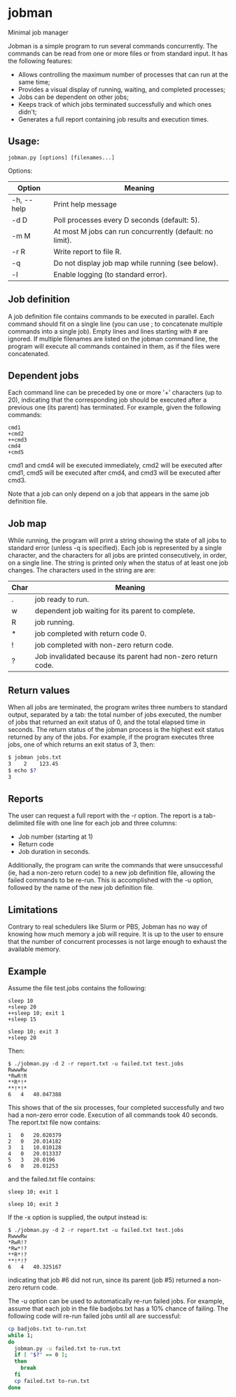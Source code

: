 # jobman
Minimal job manager

Jobman is a simple program to run several commands concurrently. The
commands can be read from one or more files or from standard input. It
has the following features:

- Allows controlling the maximum number of processes that can run at the same time;
- Provides a visual display of running, waiting, and completed processes;
- Jobs can be dependent on other jobs;
- Keeps track of which jobs terminated successfully and which ones didn't;
- Generates a full report containing job results and execution times.

## Usage:

```
jobman.py [options] [filenames...]
```

Options:

Option     | Meaning
-----------|--------
-h, --help | Print help message
-d D       | Poll processes every D seconds (default: 5).
-m M       | At most M jobs can run concurrently (default: no limit).
-r R       | Write report to file R.
-q         | Do not display job map while running (see below).
-l         | Enable logging (to standard error).

## Job definition

A job definition file contains commands to be executed in parallel. Each
command should fit on a single line (you can use ; to concatenate multiple
commands into a single job). Empty lines and lines starting with # are
ignored. If multiple filenames are listed on the jobman command line, the
program will execute all commands contained in them, as if the files were
concatenated.

## Dependent jobs

Each command line can be preceded by one or more '+' characters (up to 20),
indicating that the corresponding job should be executed after a previous 
one (its parent) has terminated. For example, given the following commands:

```
cmd1
+cmd2
++cmd3
cmd4
+cmd5
```

cmd1 and cmd4 will be executed immediately, cmd2 will be executed after cmd1, 
cmd5 will be executed after cmd4, and cmd3 will be executed after cmd3.

Note that a job can only depend on a job that appears in the same job definition
file.

## Job map

While running, the program will print a string showing the state of all jobs
to standard error (unless -q is specified). Each job is represented by a single
character, and the characters for all jobs are printed consecutively, in order,
on a single line. The string is printed only when the status of at least one job
changes. The characters used in the string are are:

Char | Meaning
-----|--------
 . | job ready to run.
 w | dependent job waiting for its parent to complete.
 R | job running.
 &ast; | job completed with return code 0.
 ! | job completed with non-zero return code.
 ? | Job invalidated because its parent had non-zero return code.


## Return values

When all jobs are terminated, the program writes three numbers to standard
output, separated by a tab: the total number of jobs executed, the number
of jobs that returned an exit status of 0, and the total elapsed time in
seconds. The return status of the jobman process is the highest exit status
returned by any of the jobs. For example, if the program executes three jobs,
one of which returns an exit status of 3, then: 

```bash
$ jobman jobs.txt
3    2    123.45
$ echo $?
3
```

## Reports

The user can request a full report with the -r option. The report
is a tab-delimited file with one line for each job and three columns:

  - Job number (starting at 1)
  - Return code
  - Job duration in seconds.

Additionally, the program can write the commands that were unsuccessful (ie,
had a non-zero return code) to a new job definition file, allowing the failed
commands to be re-run. This is accomplished with the -u option, followed by
the name of the new job definition file.

## Limitations

Contrary to real schedulers like Slurm or PBS, Jobman has no way of knowing how
much memory a job will require. It is up to the user to ensure that the number
of concurrent processes is not large enough to exhaust the available memory.

## Example

Assume the file test.jobs contains the following:

```
sleep 10
+sleep 20
++sleep 10; exit 1
+sleep 15

sleep 10; exit 3
+sleep 20
```

Then:

```
$ ./jobman.py -d 2 -r report.txt -u failed.txt test.jobs
RwwwRw
*RwR!R
**R*!*
**!*!*
6	4	40.047388
```

This shows that of the six processes, four completed successfully and
two had a non-zero error code. Execution of all commands took 40 seconds. 
The report.txt file now contains:

```
1	0	20.020379
2	0	20.014182
3	1	10.010128
4	0	20.013337
5	3	20.0196
6	0	20.01253
```

and the failed.txt file contains:

```
sleep 10; exit 1

sleep 10; exit 3
```

If the -x option is supplied, the output instead is:

```
$ ./jobman.py -d 2 -r report.txt -u failed.txt test.jobs
RwwwRw
*RwR!?
*Rw*!?
**R*!?
**!*!?
6	4	40.325167
```
indicating that job #6 did not run, since its parent (job #5) returned
a non-zero return code.

The -u option can be used to automatically re-run failed jobs. For example,
assume that each job in the file badjobs.txt has a 10% chance of failing. The
following code will re-run failed jobs until all are successful:

```bash
cp badjobs.txt to-run.txt
while 1;
do
  jobman.py -u failed.txt to-run.txt
  if [ "$?" == 0 ];
  then
    break
  fi
  cp failed.txt to-run.txt
done
```

